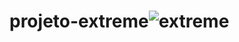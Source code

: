 # projeto-extreme![extreme](https://user-images.githubusercontent.com/104312298/188332719-4adf4b54-9fd0-4f02-8e06-f6d7797ff561.jpg)
